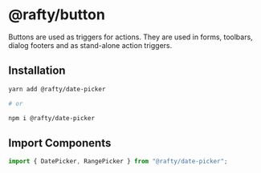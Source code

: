 # @rafty/button

Buttons are used as triggers for actions. They are used in forms, toolbars, dialog footers and as stand-alone action triggers.

## Installation

```sh
yarn add @rafty/date-picker

# or

npm i @rafty/date-picker
```

## Import Components

```jsx
import { DatePicker, RangePicker } from "@rafty/date-picker";
```
